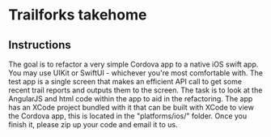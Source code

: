 # Trailforks takehome

## Instructions

The goal is to refactor a very simple Cordova app to a native iOS swift app. You may use UIKit or SwiftUI - whichever 
you're most comfortable with. The test app is a single screen that makes an efficient API call to get some recent trail 
reports and outputs them to the screen. The task is to look at the AngularJS and html code within the app to aid in the 
refactoring. The app has an XCode project bundled with it that can be built with XCode to view the Cordova app, this is 
located in the "platforms/ios/" folder. Once you finish it, please zip up your code and email it to us.